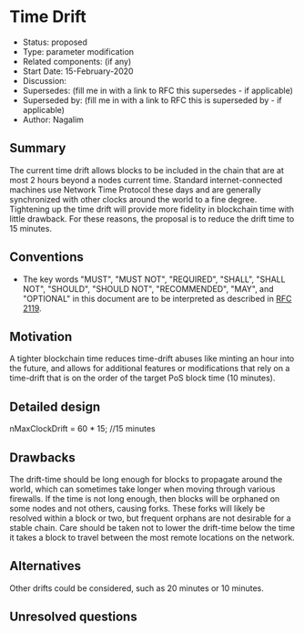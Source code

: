 # Time Drift

- Status: proposed
- Type: parameter modification
- Related components: (if any)
- Start Date: 15-February-2020
- Discussion: 
- Supersedes: (fill me in with a link to RFC this supersedes - if applicable)
- Superseded by: (fill me in with a link to RFC this is superseded by - if applicable)
- Author: Nagalim

## Summary

The current time drift allows blocks to be included in the chain that are at most 2 hours beyond a nodes current time.
Standard internet-connected machines use Network Time Protocol these days and are generally synchronized with other clocks around the world to a fine degree.
Tightening up the time drift will provide more fidelity in blockchain time with little drawback.
For these reasons, the proposal is to reduce the drift time to 15 minutes.

## Conventions
- The key words "MUST", "MUST NOT", "REQUIRED", "SHALL", "SHALL NOT", "SHOULD", "SHOULD NOT", "RECOMMENDED", "MAY", and "OPTIONAL" in this document are to be interpreted as described in [RFC 2119](http://tools.ietf.org/html/rfc2119).

## Motivation

A tighter blockchain time reduces time-drift abuses like minting an hour into the future, and allows for additional features or modifications that rely on a time-drift that is on the order of the target PoS block time (10 minutes).

## Detailed design

nMaxClockDrift = 60 * 15; //15 minutes

## Drawbacks

The drift-time should be long enough for blocks to propagate around the world, which can sometimes take longer when moving through various firewalls.
If the time is not long enough, then blocks will be orphaned on some nodes and not others, causing forks.
These forks will likely be resolved within a block or two, but frequent orphans are not desirable for a stable chain.
Care should be taken not to lower the drift-time below the time it takes a block to travel between the most remote locations on the network.

## Alternatives

Other drifts could be considered, such as 20 minutes or 10 minutes.

## Unresolved questions

